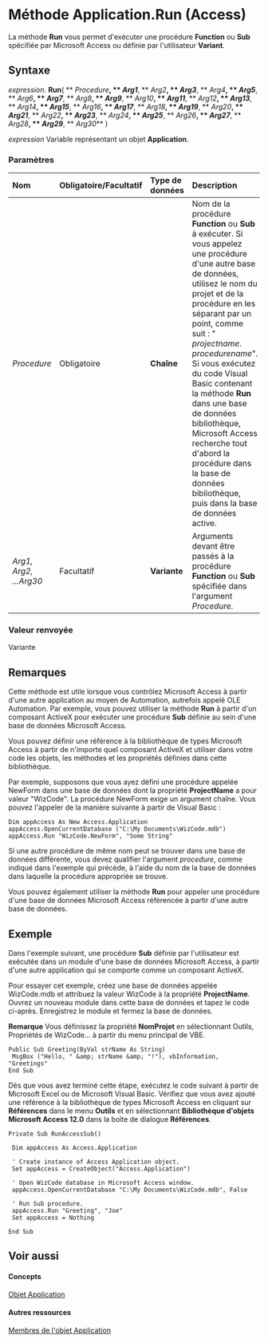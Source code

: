 
# Méthode Application.Run (Access)

La méthode  **Run** vous permet d'exécuter une procédure **Function** ou **Sub** spécifiée par Microsoft Access ou définie par l'utilisateur **Variant**.


## Syntaxe

 _expression_. **Run**( ** _Procedure_**, ** _Arg1_**, ** _Arg2_**, ** _Arg3_**, ** _Arg4_**, ** _Arg5_**, ** _Arg6_**, ** _Arg7_**, ** _Arg8_**, ** _Arg9_**, ** _Arg10_**, ** _Arg11_**, ** _Arg12_**, ** _Arg13_**, ** _Arg14_**, ** _Arg15_**, ** _Arg16_**, ** _Arg17_**, ** _Arg18_**, ** _Arg19_**, ** _Arg20_**, ** _Arg21_**, ** _Arg22_**, ** _Arg23_**, ** _Arg24_**, ** _Arg25_**, ** _Arg26_**, ** _Arg27_**, ** _Arg28_**, ** _Arg29_**, ** _Arg30_** )

 _expression_ Variable représentant un objet **Application**.


### Paramètres



|**Nom**|**Obligatoire/Facultatif**|**Type de données**|**Description**|
|:-----|:-----|:-----|:-----|
| _Procedure_|Obligatoire|**Chaîne**|Nom de la procédure  **Function** ou **Sub** à exécuter. Si vous appelez une procédure d'une autre base de données, utilisez le nom du projet et de la procédure en les séparant par un point, comme suit : " _projectname_. _procedurename_". Si vous exécutez du code Visual Basic contenant la méthode  **Run** dans une base de données bibliothèque, Microsoft Access recherche tout d'abord la procédure dans la base de données bibliothèque, puis dans la base de données active.|
| _Arg1, Arg2, ...Arg30_|Facultatif|**Variante**|Arguments devant être passés à la procédure  **Function** ou **Sub** spécifiée dans l'argument _Procedure_.|

### Valeur renvoyée

Variante


## Remarques

Cette méthode est utile lorsque vous contrôlez Microsoft Access à partir d'une autre application au moyen de Automation, autrefois appelé OLE Automation. Par exemple, vous pouvez utiliser la méthode  **Run** à partir d'un composant ActiveX pour exécuter une procédure **Sub** définie au sein d'une base de données Microsoft Access.

Vous pouvez définir une référence à la bibliothèque de types Microsoft Access à partir de n'importe quel composant ActiveX et utiliser dans votre code les objets, les méthodes et les propriétés définies dans cette bibliothèque.

Par exemple, supposons que vous ayez défini une procédure appelée NewForm dans une base de données dont la propriété  **ProjectName** a pour valeur "WizCode". La procédure NewForm exige un argument chaîne. Vous pouvez l'appeler de la manière suivante à partir de Visual Basic :




```
Dim appAccess As New Access.Application 
appAccess.OpenCurrentDatabase ("C:\My Documents\WizCode.mdb") 
appAccess.Run "WizCode.NewForm", "Some String"
```

Si une autre procédure de même nom peut se trouver dans une base de données différente, vous devez qualifier l'argument  _procedure_, comme indiqué dans l'exemple qui précède, à l'aide du nom de la base de données dans laquelle la procédure appropriée se trouve.

Vous pouvez également utiliser la méthode  **Run** pour appeler une procédure d'une base de données Microsoft Access référencée à partir d'une autre base de données.


## Exemple

Dans l'exemple suivant, une procédure  **Sub** définie par l'utilisateur est exécutée dans un module d'une base de données Microsoft Access, à partir d'une autre application qui se comporte comme un composant ActiveX.

Pour essayer cet exemple, créez une base de données appelée WizCode.mdb et attribuez la valeur WizCode à la propriété  **ProjectName**. Ouvrez un nouveau module dans cette base de données et tapez le code ci-après. Enregistrez le module et fermez la base de données.


 **Remarque**  Vous définissez la propriété  **NomProjet** en sélectionnant Outils, Propriétés de WizCode... à partir du menu principal de VBE.




```
Public Sub Greeting(ByVal strName As String) 
 MsgBox ("Hello, " &amp; strName &amp; "!"), vbInformation, "Greetings" 
End Sub
```

Dès que vous avez terminé cette étape, exécutez le code suivant à partir de Microsoft Excel ou de Microsoft Visual Basic. Vérifiez que vous avez ajouté une référence à la bibliothèque de types Microsoft Access en cliquant sur  **Références** dans le menu **Outils** et en sélectionnant **Bibliothèque d'objets Microsoft Access 12.0** dans la boîte de dialogue **Références**.




```
Private Sub RunAccessSub() 
 
 Dim appAccess As Access.Application 
 
 ' Create instance of Access Application object. 
 Set appAccess = CreateObject("Access.Application") 
 
 ' Open WizCode database in Microsoft Access window. 
 appAccess.OpenCurrentDatabase "C:\My Documents\WizCode.mdb", False 
 
 ' Run Sub procedure. 
 appAccess.Run "Greeting", "Joe" 
 Set appAccess = Nothing 
 
End Sub
```


## Voir aussi


#### Concepts


[Objet Application](aefb0713-97e6-e2c7-e530-8fd2e1316a55.md)
#### Autres ressources


[Membres de l'objet Application](3ab5276c-d52a-72a9-244c-ec92ead48811.md)